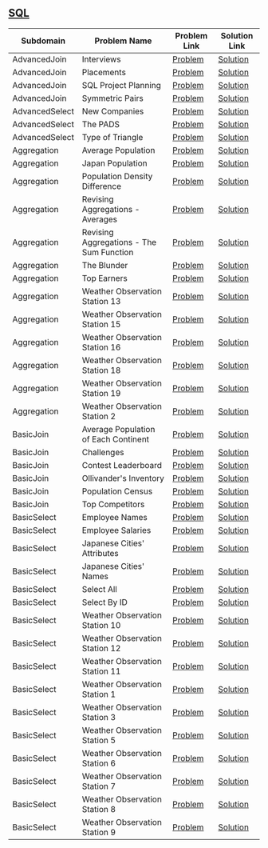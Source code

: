 ## [SQL](https://www.hackerrank.com/domains/sql)

|Subdomain|Problem Name|Problem Link|Solution Link|
---|---|---|---
|AdvancedJoin|Interviews|[Problem](https://www.hackerrank.com/challenges/interviews/problem)|[Solution](AdvancedJoin/interviews.sql)|
|AdvancedJoin|Placements|[Problem](https://www.hackerrank.com/challenges/placements/problem)|[Solution](AdvancedJoin/placements.sql)|
|AdvancedJoin|SQL Project Planning|[Problem](https://www.hackerrank.com/challenges/sql-projects/problem)|[Solution](AdvancedJoin/sql-projects.sql)|
|AdvancedJoin|Symmetric Pairs|[Problem](https://www.hackerrank.com/challenges/symmetric-pairs/problem)|[Solution](AdvancedJoin/symmetric-pairs.sql)|
|AdvancedSelect|New Companies|[Problem](https://www.hackerrank.com/challenges/the-company/problem)|[Solution](AdvancedSelect/the-company.sql)|
|AdvancedSelect|The PADS|[Problem](https://www.hackerrank.com/challenges/the-pads/problem)|[Solution](AdvancedSelect/the-pads.sql)|
|AdvancedSelect|Type of Triangle|[Problem](https://www.hackerrank.com/challenges/what-type-of-triangle/problem)|[Solution](AdvancedSelect/what-type-of-triangle.sql)|
|Aggregation|Average Population|[Problem](https://www.hackerrank.com/challenges/average-population/problem)|[Solution](Aggregation/average-population.sql)|
|Aggregation|Japan Population|[Problem](https://www.hackerrank.com/challenges/japan-population/problem)|[Solution](Aggregation/japan-population.sql)|
|Aggregation|Population Density Difference|[Problem](https://www.hackerrank.com/challenges/population-density-difference/problem)|[Solution](Aggregation/population-density-difference.sql)|
|Aggregation|Revising Aggregations - Averages|[Problem](https://www.hackerrank.com/challenges/revising-aggregations-the-average-function/problem)|[Solution](Aggregation/revising-aggregations-the-average-function.sql)|
|Aggregation|Revising Aggregations - The Sum Function|[Problem](https://www.hackerrank.com/challenges/revising-aggregations-sum/problem)|[Solution](Aggregation/revising-aggregations-sum.sql)|
|Aggregation|The Blunder|[Problem](https://www.hackerrank.com/challenges/the-blunder/problem)|[Solution](Aggregation/the-blunder.sql)|
|Aggregation|Top Earners|[Problem](https://www.hackerrank.com/challenges/earnings-of-employees/problem)|[Solution](Aggregation/earnings-of-employees.sql)|
|Aggregation|Weather Observation Station 13|[Problem](https://www.hackerrank.com/challenges/weather-observation-station-13/problem)|[Solution](Aggregation/weather-observation-station-13.sql)|
|Aggregation|Weather Observation Station 15|[Problem](https://www.hackerrank.com/challenges/weather-observation-station-15/problem)|[Solution](Aggregation/weather-observation-station-15.sql)|
|Aggregation|Weather Observation Station 16|[Problem](https://www.hackerrank.com/challenges/weather-observation-station-16/problem)|[Solution](Aggregation/weather-observation-station-16.sql)|
|Aggregation|Weather Observation Station 18|[Problem](https://www.hackerrank.com/challenges/weather-observation-station-18/problem)|[Solution](Aggregation/weather-observation-station-18.sql)|
|Aggregation|Weather Observation Station 19|[Problem](https://www.hackerrank.com/challenges/weather-observation-station-19/problem)|[Solution](Aggregation/weather-observation-station-19.sql)|
|Aggregation|Weather Observation Station 2|[Problem](https://www.hackerrank.com/challenges/weather-observation-station-2/problem)|[Solution](Aggregation/weather-observation-station-2.sql)|
|BasicJoin|Average Population of Each Continent|[Problem](https://www.hackerrank.com/challenges/average-population-of-each-continent/problem)|[Solution](BasicJoin/average-population-of-each-continent.sql)|
|BasicJoin|Challenges|[Problem](https://www.hackerrank.com/challenges/challenges/problem)|[Solution](BasicJoin/challenges.sql)|
|BasicJoin|Contest Leaderboard|[Problem](https://www.hackerrank.com/challenges/contest-leaderboard/problem)|[Solution](BasicJoin/contest-leaderboard.sql)|
|BasicJoin|Ollivander's Inventory|[Problem](https://www.hackerrank.com/challenges/harry-potter-and-wands/problem)|[Solution](BasicJoin/harry-potter-and-wands.sql)|
|BasicJoin|Population Census |[Problem](https://www.hackerrank.com/challenges/asian-population/problem)|[Solution](BasicJoin/asian-population.sql)|
|BasicJoin|Top Competitors|[Problem](https://www.hackerrank.com/challenges/full-score/problem)|[Solution](BasicJoin/full-score.sql)|
|BasicSelect|Employee Names|[Problem](https://www.hackerrank.com/challenges/name-of-employees/problem)|[Solution](BasicSelect/name-of-employees.sql)|
|BasicSelect|Employee Salaries|[Problem](https://www.hackerrank.com/challenges/salary-of-employees/problem)|[Solution](BasicSelect/salary-of-employees.sql)|
|BasicSelect|Japanese Cities' Attributes|[Problem](https://www.hackerrank.com/challenges/japanese-cities-attributes/problem)|[Solution](BasicSelect/japanese-cities-attributes.sql)|
|BasicSelect|Japanese Cities' Names|[Problem](https://www.hackerrank.com/challenges/japanese-cities-name/problem)|[Solution](BasicSelect/japanese-cities-name.sql)|
|BasicSelect|Select All|[Problem](https://www.hackerrank.com/challenges/select-all-sql/problem)|[Solution](BasicSelect/select-all-sql.sql)|
|BasicSelect|Select By ID|[Problem](https://www.hackerrank.com/challenges/select-by-id/problem)|[Solution](BasicSelect/select-by-id.sql)|
|BasicSelect|Weather Observation Station 10|[Problem](https://www.hackerrank.com/challenges/weather-observation-station-10/problem)|[Solution](BasicSelect/weather-observation-station-10.sql)|
|BasicSelect|Weather Observation Station 12|[Problem](https://www.hackerrank.com/challenges/weather-observation-station-12/problem)|[Solution](BasicSelect/weather-observation-station-12.sql)|
|BasicSelect|Weather Observation Station 11|[Problem](https://www.hackerrank.com/challenges/weather-observation-station-11/problem)|[Solution](BasicSelect/weather-observation-station-11.sql)|
|BasicSelect|Weather Observation Station 1|[Problem](https://www.hackerrank.com/challenges/weather-observation-station-1/problem)|[Solution](BasicSelect/weather-observation-station-1.sql)|
|BasicSelect|Weather Observation Station 3|[Problem](https://www.hackerrank.com/challenges/weather-observation-station-3/problem)|[Solution](BasicSelect/weather-observation-station-3.sql)|
|BasicSelect|Weather Observation Station 5|[Problem](https://www.hackerrank.com/challenges/weather-observation-station-5/problem)|[Solution](BasicSelect/weather-observation-station-5.sql)|
|BasicSelect|Weather Observation Station 6|[Problem](https://www.hackerrank.com/challenges/weather-observation-station-6/problem)|[Solution](BasicSelect/weather-observation-station-6.sql)|
|BasicSelect|Weather Observation Station 7|[Problem](https://www.hackerrank.com/challenges/weather-observation-station-7/problem)|[Solution](BasicSelect/weather-observation-station-7.sql)|
|BasicSelect|Weather Observation Station 8|[Problem](https://www.hackerrank.com/challenges/weather-observation-station-8/problem)|[Solution](BasicSelect/weather-observation-station-8.sql)|
|BasicSelect|Weather Observation Station 9|[Problem](https://www.hackerrank.com/challenges/weather-observation-station-9/problem)|[Solution](BasicSelect/weather-observation-station-9.sql)|